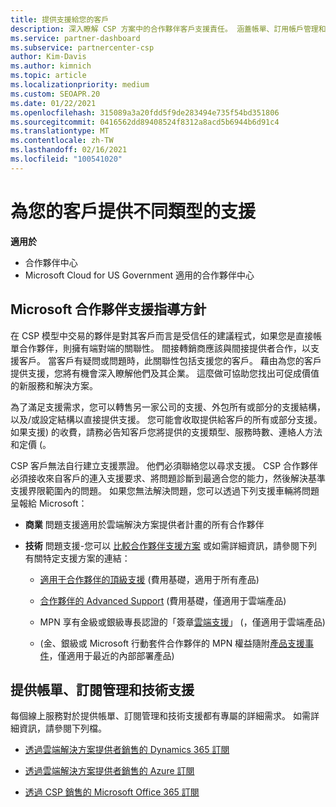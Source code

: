 ```yaml
---
title: 提供支援給您的客戶
description: 深入瞭解 CSP 方案中的合作夥伴客戶支援責任。 涵蓋帳單、訂用帳戶管理和技術問題的支援。
ms.service: partner-dashboard
ms.subservice: partnercenter-csp
author: Kim-Davis
ms.author: kimnich
ms.topic: article
ms.localizationpriority: medium
ms.custom: SEOAPR.20
ms.date: 01/22/2021
ms.openlocfilehash: 315089a3a20fdd5f9de283494e735f54bd351806
ms.sourcegitcommit: 0416562dd89408524f8312a8acd5b6944b6d91c4
ms.translationtype: MT
ms.contentlocale: zh-TW
ms.lasthandoff: 02/16/2021
ms.locfileid: "100541020"
---
```

# <a name="providing-different-types-of-support-to-your-customers"></a>為您的客戶提供不同類型的支援

**適用於**

-  合作夥伴中心
-  Microsoft Cloud for US Government 適用的合作夥伴中心


## <a name="microsoft-partner-support-guidance"></a>Microsoft 合作夥伴支援指導方針

在 CSP 模型中交易的夥伴是對其客戶而言是受信任的建議程式，如果您是直接帳單合作夥伴，則擁有端對端的關聯性。 間接轉銷商應該與間接提供者合作，以支援客戶。 當客戶有疑問或問題時，此關聯性包括支援您的客戶。 藉由為您的客戶提供支援，您將有機會深入瞭解他們及其企業。 這麼做可協助您找出可促成價值的新服務和解決方案。

為了滿足支援需求，您可以轉售另一家公司的支援、外包所有或部分的支援結構，以及/或設定結構以直接提供支援。 您可能會收取提供給客戶的所有或部分支援。 如果支援) 的收費，請務必告知客戶您將提供的支援類型、服務時數、連絡人方法和定價 (。

CSP 客戶無法自行建立支援票證。 他們必須聯絡您以尋求支援。 CSP 合作夥伴必須接收來自客戶的連入支援要求、將問題診斷到最適合您的能力，然後解決基準支援界限範圍內的問題。 如果您無法解決問題，您可以透過下列支援車輛將問題呈報給 Microsoft：

- **商業** 問題支援適用於雲端解決方案提供者計畫的所有合作夥伴

- **技術** 問題支援-您可以 [比較合作夥伴支援方案](https://partner.microsoft.com/support/partnersupport) 或如需詳細資訊，請參閱下列有關特定支援方案的連結：

  - [適用于合作夥伴的頂級支援](https://partner.microsoft.com/support/microsoft-services-premier-support) (費用基礎，適用于所有產品) 

  - [合作夥伴的 Advanced Support](https://partner.microsoft.com/support/advanced-cloud-support) (費用基礎，僅適用于雲端產品) 

  - MPN 享有金級或銀級專長認證的「簽章[雲端支援](manage-your-partner-network-benefits.md)」 (，僅適用于雲端產品) 

  -  (金、銀級或 Microsoft 行動套件合作夥伴的 MPN 權益隨附[產品支援事件](manage-your-partner-network-benefits.md)，僅適用于最近的內部部署產品) 

## <a name="providing-billing-subscription-management-and-technical-support"></a>提供帳單、訂閱管理和技術支援 

每個線上服務對於提供帳單、訂閱管理和技術支援都有專屬的詳細需求。 如需詳細資訊，請參閱下列檔。

- [透過雲端解決方案提供者銷售的 Dynamics 365 訂閱](https://www.microsoftpartnercommunity.com/t5/CSP/Microsoft-Partner-Support-Guidance/m-p/5262#M30)

- [透過雲端解決方案提供者銷售的 Azure 訂閱](https://www.microsoftpartnercommunity.com/t5/CSP/Microsoft-Partner-Support-Guidance/m-p/5263#M31)

- [透過 CSP 銷售的 Microsoft Office 365 訂閱](https://www.microsoftpartnercommunity.com/t5/CSP/Microsoft-Partner-Support-Guidance/m-p/5264#M32)

